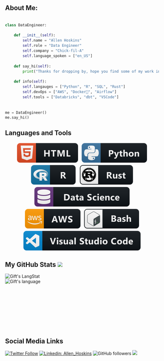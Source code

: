 ## About Me:

<!--START_SECTION:About-->
```python

class DataEngineer:

    def __init__(self):
        self.name = "Allen Hoskins"
        self.role = "Data Engineer"
        self.company = "Chick-fil-A"
        self.language_spoken = ["en_US"]

    def say_hi(self):
        print("Thanks for dropping by, hope you find some of my work interesting.")
    
    def info(self):
        self.langauges = ["Python", "R", "SQL", "Rust"]
        self.devOps = ["AWS", "Docker🐳", "Airflow"]
        self.tools = ["Databricks", "dbt", "VSCode"]
      

me = DataEngineer()
me.say_hi()

```
<!--END_SECTION:About-->

<!--START_SECTION:Languages and Tools-->
## Languages and Tools

<p align="center">
  <!-- For more icons please follow  https://github.com/MikeCodesDotNET/ColoredBadges -->
  <img src="https://raw.githubusercontent.com/8bithemant/8bithemant/master/svg/dev/languages/html.svg" alt="html" style="vertical-align:top; margin:4px">
  <img src="https://raw.githubusercontent.com/8bithemant/8bithemant/master/svg/dev/languages/python.svg" alt="python" style="vertical-align:top; margin:4px">
    <img src="https://github.com/MikeCodesDotNET/ColoredBadges/blob/master/svg/dev/languages/r.svg" alt="R" style="vertical-align:top; margin:4px">
  <img src="https://github.com/MikeCodesDotNET/ColoredBadges/blob/master/svg/dev/languages/rust.svg" alt="rust" style="vertical-align:top; margin:4px">
  <img src="https://raw.githubusercontent.com/8bithemant/8bithemant/master/svg/dev/misc/datascience.svg" alt="datascience" style="vertical-align:top; margin:4px">
  <img src="https://raw.githubusercontent.com/8bithemant/8bithemant/master/svg/dev/services/aws.svg" alt="aws" style="vertical-align:top; margin:4px">
  <img src="https://raw.githubusercontent.com/8bithemant/8bithemant/master/svg/dev/tools/bash.svg" alt="bash" style="vertical-align:top; margin:4px">
  <img src="https://raw.githubusercontent.com/8bithemant/8bithemant/master/svg/dev/tools/visualstudio_code.svg" alt="vscode" style="vertical-align:top; margin:4px">
</p>
<!--END_SECTION:Languages and Tools-->


<!--START_SECTION:Github-->

##  My GitHub Stats <img src = "https://i.pinimg.com/originals/65/c4/f4/65c4f452571be1261e9c623f7da488ac.gif" width = 35px> 
 
<div>
  <img align="left" src="https://github-readme-streak-stats.herokuapp.com?user=ahosk&theme=dark" alt="Gift's LangStat" />
  <img align="left" src="https://github-readme-stats.vercel.app/api/top-langs?username=ahosk&langs_count=10&show_icons=true&count_private=true&locale=en&layout=compact&theme=dark" alt="Gift's language" height="192px"  width="500px"/>
</div>
<!--END_SECTION:About-->


<!-- START_SECTION:Social Media-->

## Social Media Links

[![Twitter Follow](https://img.shields.io/twitter/follow/Allen_Hoskins?label=Follow)](https://twitter.com/intent/follow?screen_name=Allen_Hoskins)
[![Linkedin: Allen_Hoskins](https://img.shields.io/badge/-Allen_Hoskins-blue?style=flat-square&logo=Linkedin&logoColor=white&link=https://www.linkedin.com/in/allen-hoskins-mba-capm/)](https://www.linkedin.com/in/allen-hoskins-mba-capm/)
![GitHub followers](https://img.shields.io/github/followers/ahosk?label=Follow&style=social)
![](https://visitor-badge.glitch.me/badge?page_id=ahosk.ahosk)

<!--END_SECTION:Social Media-->
